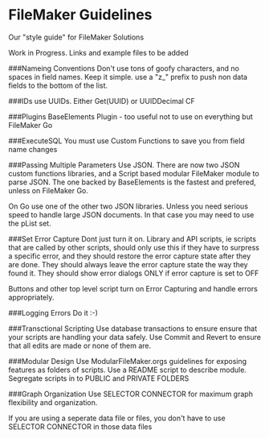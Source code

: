# FileMaker Guidelines

Our "style guide" for FileMaker Solutions

Work in Progress. Links and example files to be added

###Nameing Conventions
Don't use tons of goofy characters, and no spaces in field names. Keep it simple. use a "z_" prefix to push non data fields to the bottom of the list.

###IDs
use UUIDs. Either Get(UUID) or UUIDDecimal CF

###Plugins
BaseElements Plugin - too useful not to use on everything but FileMaker Go

###ExecuteSQL
You must use Custom Functions to save you from field name changes

###Passing Multiple Parameters
Use JSON. There are now two JSON custom functions libraries, and a Script based modular FileMaker module to parse JSON. The one backed by BaseElements is the fastest and prefered, unless on FileMaker Go.

On Go use one of the other two JSON libraries. Unless you need serious speed to handle large JSON documents.  In that case you may need to use the pList set.

###Set Error Capture
Dont just turn it on.  Library and API scripts, ie scripts that are called by other scripts, should only use this if they have to surpress a specific error, and they should restore the error capture state after they are done.  They should always leave the error capture state the way they found it. They should show error dialogs ONLY if error capture is set to OFF

Buttons and other top level script turn on Error Capturing and handle errors appropriately.

###Logging Errors
Do it :-)

###Transctional Scripting
Use database transactions to ensure ensure that your scripts are handling your data safely. Use Commit and Revert to ensure that all edits are made or none of them are.

###Modular Design
Use ModularFileMaker.orgs guidelines for exposing features as folders of scripts. Use a README script to describe module. Segregate scripts in to PUBLIC and PRIVATE FOLDERS

###Graph Organization
Use SELECTOR CONNECTOR for maximum graph flexibility and organization. 

If you are using a seperate data file or files, you don't have to use SELECTOR CONNECTOR in those data files